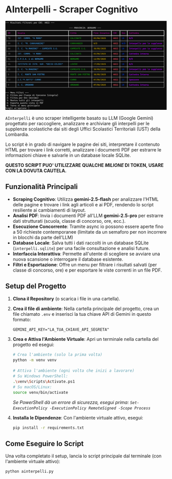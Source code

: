 # AInterpelli - Scraper Cognitivo
![Screenshot dell'applicazione](esempio.png)

`AInterpelli` è uno scraper intelligente basato su LLM (Google Gemini) progettato per raccogliere, analizzare e archiviare gli interpelli per le supplenze scolastiche dai siti degli Uffici Scolastici Territoriali (UST) della Lombardia.

Lo script è in grado di navigare le pagine dei siti, interpretare il contenuto HTML per trovare i link corretti, analizzare i documenti PDF per estrarre le informazioni chiave e salvarle in un database locale SQLite.

**QUESTO SCRIPT PUO' UTILIZZARE QUALCHE _MILIONE_ DI TOKEN, USARE CON LA DOVUTA CAUTELA.**

## Funzionalità Principali

-   **Scraping Cognitivo**: Utilizza **gemini-2.5-flash** per analizzare l'HTML delle pagine e trovare i link agli articoli e ai PDF, rendendo lo script resiliente ai cambiamenti di layout.
-   **Analisi PDF**: Invia i documenti PDF all'LLM **gemini-2.5-pro** per estrarre dati strutturati (scuola, classe di concorso, ore, ecc.).
-   **Esecuzione Concorrente**: Tramite async io possono essere aperte fino a 50 richieste contemporanee (limitate da un semaforo per non incorrere in blocchi da parte dell'LLM)
-   **Database Locale**: Salva tutti i dati raccolti in un database SQLite (`interpelli.sqlite`) per una facile consultazione e analisi future.
-   **Interfaccia Interattiva**: Permette all'utente di scegliere se avviare una nuova scansione o interrogare il database esistente.
-   **Filtri e Esportazione**: Offre un menu per filtrare i risultati salvati (per classe di concorso, ore) e per esportare le viste correnti in un file PDF.

## Setup del Progetto

1.  **Clona il Repository** (o scarica i file in una cartella).

2.  **Crea il file di ambiente**:
    Nella cartella principale del progetto, crea un file chiamato `.env` e inserisci la tua chiave API di Gemini in questo formato:
    ```
    GEMINI_API_KEY="LA_TUA_CHIAVE_API_SEGRETA"
    ```

3.  **Crea e Attiva l'Ambiente Virtuale**:
    Apri un terminale nella cartella del progetto ed esegui:
    ```bash
    # Crea l'ambiente (solo la prima volta)
    python -m venv venv

    # Attiva l'ambiente (ogni volta che inizi a lavorare)
    # Su Windows PowerShell:
    .\venv\Scripts\Activate.ps1
    # Su macOS/Linux:
    source venv/bin/activate
    ```
    *Se PowerShell dà un errore di sicurezza, esegui prima: `Set-ExecutionPolicy -ExecutionPolicy RemoteSigned -Scope Process`*

4.  **Installa le Dipendenze**:
    Con l'ambiente virtuale attivo, esegui:
    ```bash
    pip install -r requirements.txt
    ```

## Come Eseguire lo Script

Una volta completato il setup, lancia lo script principale dal terminale (con l'ambiente virtuale attivo):

```bash
python ainterpelli.py
